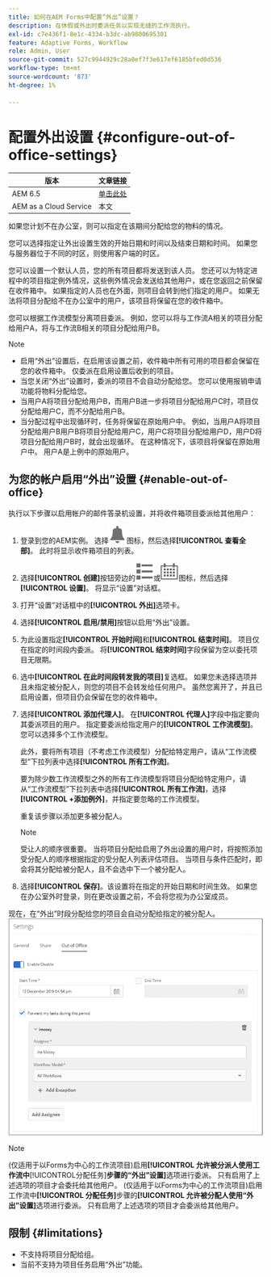 ```yaml
---
title: 如何在AEM Forms中配置“外出”设置？
description: 在休假或外出时委派任务以实现无缝的工作流执行。
exl-id: c7e436f1-8e1c-4334-b3dc-ab9800695301
feature: Adaptive Forms, Workflow
role: Admin, User
source-git-commit: 527c9944929c28a0ef7f3e617ef6185bfed0d536
workflow-type: tm+mt
source-wordcount: '873'
ht-degree: 1%

---
```



# 配置外出设置 {#configure-out-of-office-settings}

| 版本 | 文章链接 |
| -------- | ---------------------------- |
| AEM 6.5 | [单击此处](https://experienceleague.adobe.com/docs/experience-manager-65/forms/workflows/configure-out-of-office-settings.html?lang=zh-Hans) |
| AEM as a Cloud Service | 本文 |

如果您计划不在办公室，则可以指定在该期间分配给您的物料的情况。

您可以选择指定让外出设置生效的开始日期和时间以及结束日期和时间。 如果您与服务器位于不同的时区，则使用客户端的时区。

您可以设置一个默认人员，您的所有项目都将发送到该人员。 您还可以为特定进程中的项目指定例外情况，这些例外情况会发送给其他用户，或在您返回之前保留在收件箱中。 如果指定的人员也在外面，则项目会转到他们指定的用户。 如果无法将项目分配给不在办公室中的用户，该项目将保留在您的收件箱中。

您可以根据工作流模型分离项目委派。 例如，您可以将与工作流A相关的项目分配给用户A，将与工作流B相关的项目分配给用户B。


>[!NOTE]
>
>* 启用“外出”设置后，在启用该设置之前，收件箱中所有可用的项目都会保留在您的收件箱中。 仅委派在启用设置后收到的项目。
>* 当您关闭“外出”设置时，委派的项目不会自动分配给您。 您可以使用报销申请功能将物料分配给您。
>* 当用户A将项目分配给用户B，而用户B进一步将项目分配给用户C时，项目仅分配给用户C，而不分配给用户B。
>* 当分配过程中出现循环时，任务将保留在原始用户中。 例如，当用户A将项目分配给用户B用户B将项目分配给用户C，用户C将项目分配给用户D，用户D将项目分配给用户B时，就会出现循环。 在这种情况下，该项目将保留在原始用户中。 用户A是上例中的原始用户。

## 为您的帐户启用“外出”设置 {#enable-out-of-office}

执行以下步骤以启用帐户的邮件答录机设置，并将收件箱项目委派给其他用户：

1. 登录到您的AEM实例。 选择![收件箱](assets/bell.svg)图标，然后选择&#x200B;**[!UICONTROL 查看全部]**。 此时将显示收件箱项目的列表。
1. 选择&#x200B;**[!UICONTROL 创建]**&#x200B;按钮旁边的![视图选择器](assets/viewlist.svg)或![视图选择器](assets/calendar.svg)图标，然后选择&#x200B;**[!UICONTROL 设置]**。 将显示“设置”对话框。
1. 打开“设置”对话框中的&#x200B;**[!UICONTROL 外出]**&#x200B;选项卡。
1. 选择&#x200B;**[!UICONTROL 启用/禁用]**&#x200B;按钮以启用“外出”设置。
1. 为此设置指定&#x200B;**[!UICONTROL 开始时间]**&#x200B;和&#x200B;**[!UICONTROL 结束时间]**。 项目仅在指定的时间段内委派。 将&#x200B;**[!UICONTROL 结束时间]**&#x200B;字段保留为空以委托项目无限期。
1. 选中&#x200B;**[!UICONTROL 在此时间段转发我的项目]**&#x200B;复选框。 如果您未选择选项并且未指定被分配人，则您的项目不会转发给任何用户。 虽然您离开了，并且已启用设置，但项目仍会保留在您的收件箱中。
1. 选择&#x200B;**[!UICONTROL 添加代理人]**。 在&#x200B;**[!UICONTROL 代理人]**&#x200B;字段中指定要向其委派项目的用户。 指定要委派给指定用户的&#x200B;**[!UICONTROL 工作流模型]**。 您可以选择多个工作流模型。

   此外，要将所有项目（不考虑工作流模型）分配给特定用户，请从“工作流模型”下拉列表中选择&#x200B;**[!UICONTROL 所有工作流]**。<br>

   要为除少数工作流模型之外的所有工作流模型将项目分配给特定用户，请从“工作流模型”下拉列表中选择&#x200B;**[!UICONTROL 所有工作流]**，选择&#x200B;**[!UICONTROL +添加例外]**，并指定要忽略的工作流模型。
   <br>

   重复该步骤以添加更多被分配人。<br>

   >[!NOTE]
   >
   >受让人的顺序很重要。 当将项目分配给启用了外出设置的用户时，将按照添加受分配人的顺序根据指定的受分配人列表评估项目。 当项目与条件匹配时，即会将其分配给被分配人，且不会选中下一个被分配人。


1. 选择&#x200B;**[!UICONTROL 保存]**。该设置将在指定的开始日期和时间生效。 如果您在办公室外时登录，则在更改设置之前，不会将您视为办公室成员。

现在，在“外出”时段分配给您的项目会自动分配给指定的被分配人。
![外出](assets/out-of-office.png)

>[!NOTE]
>
>(仅适用于以Forms为中心的工作流项目)启用&#x200B;**[!UICONTROL 允许被分派人使用工作流中**&#x200B;[!UICONTROL &#x200B;分配任务&#x200B;]&#x200B;**步骤的“外出”设置]**&#x200B;选项进行委派。 只有启用了上述选项的项目才会委托给其他用户。
>(仅适用于以Forms为中心的工作流项目)启用工作流中&#x200B;**[!UICONTROL 分配任务]**&#x200B;步骤的&#x200B;**[!UICONTROL 允许被分配人使用“外出”设置]**&#x200B;选项进行委派。 只有启用了上述选项的项目才会委派给其他用户。

## 限制 {#limitations}

* 不支持将项目分配给组。
* 当前不支持为项目任务启用“外出”功能。

